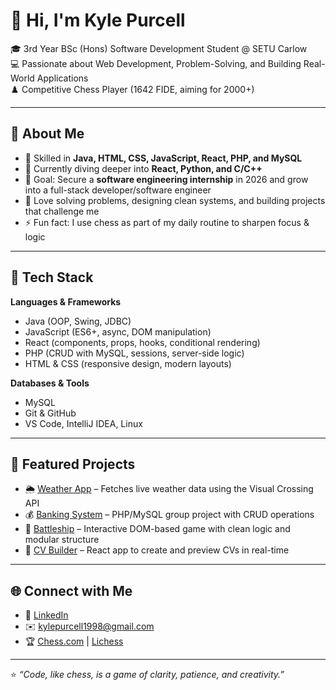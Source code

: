 # 👋 Hi, I'm Kyle Purcell  

🎓 3rd Year BSc (Hons) Software Development Student @ SETU Carlow  
💻 Passionate about Web Development, Problem-Solving, and Building Real-World Applications  
♟️ Competitive Chess Player (1642 FIDE, aiming for 2000+)  

---

## 🚀 About Me
- 🔧 Skilled in **Java, HTML, CSS, JavaScript, React, PHP, and MySQL**  
- 🌱 Currently diving deeper into **React, Python, and C/C++**  
- 🎯 Goal: Secure a **software engineering internship** in 2026 and grow into a full-stack developer/software engineer  
- 🧩 Love solving problems, designing clean systems, and building projects that challenge me  
- ⚡ Fun fact: I use chess as part of my daily routine to sharpen focus & logic  

---

## 🔧 Tech Stack
**Languages & Frameworks**  
- Java (OOP, Swing, JDBC)  
- JavaScript (ES6+, async, DOM manipulation)  
- React (components, props, hooks, conditional rendering)  
- PHP (CRUD with MySQL, sessions, server-side logic)  
- HTML & CSS (responsive design, modern layouts)  

**Databases & Tools**  
- MySQL  
- Git & GitHub  
- VS Code, IntelliJ IDEA, Linux  

---

## 📌 Featured Projects
- 🌦️ [Weather App](https://github.com/kylepunta/weather-app) – Fetches live weather data using the Visual Crossing API  
- 💰 [Banking System](https://github.com/kylepunta/BankingSystem) – PHP/MySQL group project with CRUD operations  
- 🚢 [Battleship](https://github.com/kylepunta/Battleship) – Interactive DOM-based game with clean logic and modular structure  
- 📝 [CV Builder](https://github.com/kylepunta/CV-Application) – React app to create and preview CVs in real-time  

---

## 🌐 Connect with Me
- 💼 [LinkedIn](https://www.linkedin.com/in/kyle-purcell)  
- ✉️ kylepurcell1998@gmail.com  
- 🏆 [Chess.com](https://www.chess.com/member/yourusername) | [Lichess](https://lichess.org/@/yourusername)  

---

⭐️ *“Code, like chess, is a game of clarity, patience, and creativity.”*  
